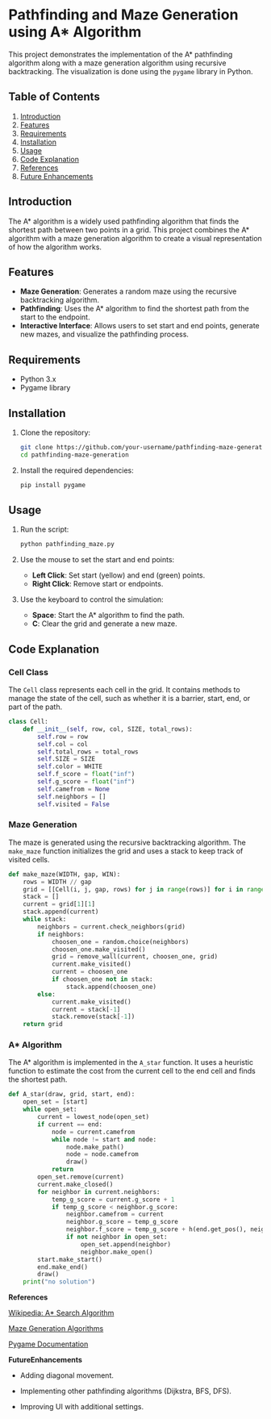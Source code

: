 # Pathfinding and Maze Generation using A* Algorithm

This project demonstrates the implementation of the A* pathfinding algorithm along with a maze generation algorithm using recursive backtracking. The visualization is done using the `pygame` library in Python.

## Table of Contents
1. [Introduction](#introduction)
2. [Features](#features)
3. [Requirements](#requirements)
4. [Installation](#installation)
5. [Usage](#usage)
6. [Code Explanation](#code-explanation)
7. [References](References)
8. [Future Enhancements](#FutureEnhancements)

## Introduction

The A* algorithm is a widely used pathfinding algorithm that finds the shortest path between two points in a grid. This project combines the A* algorithm with a maze generation algorithm to create a visual representation of how the algorithm works.

## Features

- **Maze Generation**: Generates a random maze using the recursive backtracking algorithm.
- **Pathfinding**: Uses the A* algorithm to find the shortest path from the start to the endpoint.
- **Interactive Interface**: Allows users to set start and end points, generate new mazes, and visualize the pathfinding process.

## Requirements

- Python 3.x
- Pygame library

## Installation

1. Clone the repository:
   ```bash
   git clone https://github.com/your-username/pathfinding-maze-generation.git
   cd pathfinding-maze-generation
   ```

2. Install the required dependencies:
   ```bash
   pip install pygame
   ```

## Usage

1. Run the script:
   ```bash
   python pathfinding_maze.py
   ```

2. Use the mouse to set the start and end points:
   - **Left Click**: Set start (yellow) and end (green) points.
   - **Right Click**: Remove start or endpoints.

3. Use the keyboard to control the simulation:
   - **Space**: Start the A* algorithm to find the path.
   - **C**: Clear the grid and generate a new maze.

## Code Explanation

### Cell Class

The `Cell` class represents each cell in the grid. It contains methods to manage the state of the cell, such as whether it is a barrier, start, end, or part of the path.

```python
class Cell:
    def __init__(self, row, col, SIZE, total_rows):
        self.row = row
        self.col = col
        self.total_rows = total_rows
        self.SIZE = SIZE
        self.color = WHITE
        self.f_score = float("inf")
        self.g_score = float("inf")
        self.camefrom = None
        self.neighbors = []
        self.visited = False
```

### Maze Generation

The maze is generated using the recursive backtracking algorithm. The `make_maze` function initializes the grid and uses a stack to keep track of visited cells.

```python
def make_maze(WIDTH, gap, WIN):
    rows = WIDTH // gap
    grid = [[Cell(i, j, gap, rows) for j in range(rows)] for i in range(rows)]
    stack = []
    current = grid[1][1]
    stack.append(current)
    while stack:
        neighbors = current.check_neighbors(grid)
        if neighbors:
            choosen_one = random.choice(neighbors)
            choosen_one.make_visited()
            grid = remove_wall(current, choosen_one, grid)
            current.make_visited()
            current = choosen_one
            if choosen_one not in stack:
                stack.append(choosen_one)
        else:
            current.make_visited()
            current = stack[-1]
            stack.remove(stack[-1])
    return grid
```

### A* Algorithm

The A* algorithm is implemented in the `A_star` function. It uses a heuristic function to estimate the cost from the current cell to the end cell and finds the shortest path.

```python
def A_star(draw, grid, start, end):
    open_set = [start]
    while open_set:
        current = lowest_node(open_set)
        if current == end:
            node = current.camefrom
            while node != start and node:
                node.make_path()
                node = node.camefrom
                draw()
            return
        open_set.remove(current)
        current.make_closed()
        for neighbor in current.neighbors:
            temp_g_score = current.g_score + 1
            if temp_g_score < neighbor.g_score:
                neighbor.camefrom = current
                neighbor.g_score = temp_g_score
                neighbor.f_score = temp_g_score + h(end.get_pos(), neighbor.get_pos())
                if not neighbor in open_set:
                    open_set.append(neighbor)
                    neighbor.make_open()
        start.make_start()
        end.make_end()
        draw()
    print("no solution")
```

**References**

 [Wikipedia: A* Search Algorithm](https://en.wikipedia.org/wiki/A*_search_algorithm)

 [Maze Generation Algorithms](https://en.wikipedia.org/wiki/Maze_generation_algorithm)

 [Pygame Documentation](https://www.pygame.org/docs/)

**FutureEnhancements**

- Adding diagonal movement.

- Implementing other pathfinding algorithms (Dijkstra, BFS, DFS).

- Improving UI with additional settings.
